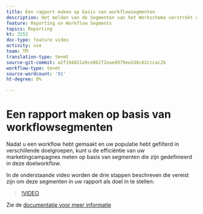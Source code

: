 ```yaml
---
title: Een rapport maken op basis van workflowsegmenten
description: Het melden van de Segmenten van het Werkschema verstrekt de capaciteit om de code van het werkschemasegment in dynamische rapportering toe te voegen.
feature: Reporting on Workflow Segments
topics: Reporting
kt: 3252
doc-type: feature video
activity: use
team: TM
translation-type: tm+mt
source-git-commit: a2f194821a9ce06272eaed979ee2d8c62cccac2b
workflow-type: tm+mt
source-wordcount: '91'
ht-degree: 0%

---
```



# Een rapport maken op basis van workflowsegmenten

Nadat u een workflow hebt gemaakt en uw populatie hebt gefilterd in verschillende doelgroepen, kunt u de efficiëntie van uw marketingcampagnes meten op basis van segmenten die zijn gedefinieerd in deze doelworkflow.

In de onderstaande video worden de drie stappen beschreven die vereist zijn om deze segmenten in uw rapport als doel in te stellen:

>[!VIDEO](https://video.tv.adobe.com/v/28262?quality=12)

Zie de [documentatie voor meer informatie](https://docs.adobe.com/content/help/en/campaign-standard/using/reporting/customizing-reports/creating-a-report-workflow-segment.html)
